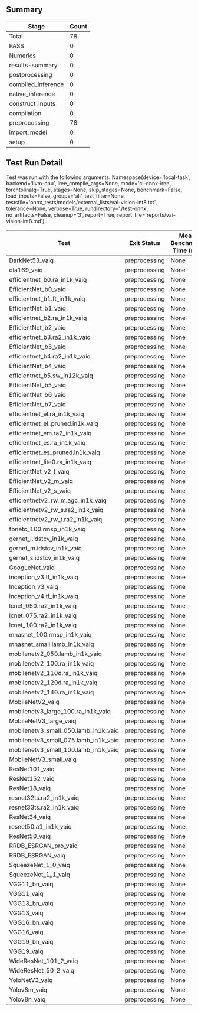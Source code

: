 ## Summary

|Stage|Count|
|--|--|
| Total | 78 |
| PASS | 0 |
| Numerics | 0 |
| results-summary | 0 |
| postprocessing | 0 |
| compiled_inference | 0 |
| native_inference | 0 |
| construct_inputs | 0 |
| compilation | 0 |
| preprocessing | 78 |
| import_model | 0 |
| setup | 0 |

## Test Run Detail 
Test was run with the following arguments:
Namespace(device='local-task', backend='llvm-cpu', iree_compile_args=None, mode='cl-onnx-iree', torchtolinalg=True, stages=None, skip_stages=None, benchmark=False, load_inputs=False, groups='all', test_filter=None, testsfile='onnx_tests/models/external_lists/vai-vision-int8.txt', tolerance=None, verbose=True, rundirectory='./test-onnx', no_artifacts=False, cleanup='3', report=True, report_file='reports/vai-vision-int8.md')

| Test | Exit Status | Mean Benchmark Time (ms) | Notes |
|--|--|--|--|
| DarkNet53_vaiq | preprocessing | None | |
| dla169_vaiq | preprocessing | None | |
| efficientnet_b0.ra_in1k_vaiq | preprocessing | None | |
| EfficientNet_b0_vaiq | preprocessing | None | |
| efficientnet_b1.ft_in1k_vaiq | preprocessing | None | |
| EfficientNet_b1_vaiq | preprocessing | None | |
| efficientnet_b2.ra_in1k_vaiq | preprocessing | None | |
| EfficientNet_b2_vaiq | preprocessing | None | |
| efficientnet_b3.ra2_in1k_vaiq | preprocessing | None | |
| EfficientNet_b3_vaiq | preprocessing | None | |
| efficientnet_b4.ra2_in1k_vaiq | preprocessing | None | |
| EfficientNet_b4_vaiq | preprocessing | None | |
| efficientnet_b5.sw_in12k_vaiq | preprocessing | None | |
| EfficientNet_b5_vaiq | preprocessing | None | |
| EfficientNet_b6_vaiq | preprocessing | None | |
| EfficientNet_b7_vaiq | preprocessing | None | |
| efficientnet_el.ra_in1k_vaiq | preprocessing | None | |
| efficientnet_el_pruned.in1k_vaiq | preprocessing | None | |
| efficientnet_em.ra2_in1k_vaiq | preprocessing | None | |
| efficientnet_es.ra_in1k_vaiq | preprocessing | None | |
| efficientnet_es_pruned.in1k_vaiq | preprocessing | None | |
| efficientnet_lite0.ra_in1k_vaiq | preprocessing | None | |
| EfficientNet_v2_l_vaiq | preprocessing | None | |
| EfficientNet_v2_m_vaiq | preprocessing | None | |
| EfficientNet_v2_s_vaiq | preprocessing | None | |
| efficientnetv2_rw_m.agc_in1k_vaiq | preprocessing | None | |
| efficientnetv2_rw_s.ra2_in1k_vaiq | preprocessing | None | |
| efficientnetv2_rw_t.ra2_in1k_vaiq | preprocessing | None | |
| fbnetc_100.rmsp_in1k_vaiq | preprocessing | None | |
| gernet_l.idstcv_in1k_vaiq | preprocessing | None | |
| gernet_m.idstcv_in1k_vaiq | preprocessing | None | |
| gernet_s.idstcv_in1k_vaiq | preprocessing | None | |
| GoogLeNet_vaiq | preprocessing | None | |
| inception_v3.tf_in1k_vaiq | preprocessing | None | |
| Inception_v3_vaiq | preprocessing | None | |
| inception_v4.tf_in1k_vaiq | preprocessing | None | |
| lcnet_050.ra2_in1k_vaiq | preprocessing | None | |
| lcnet_075.ra2_in1k_vaiq | preprocessing | None | |
| lcnet_100.ra2_in1k_vaiq | preprocessing | None | |
| mnasnet_100.rmsp_in1k_vaiq | preprocessing | None | |
| mnasnet_small.lamb_in1k_vaiq | preprocessing | None | |
| mobilenetv2_050.lamb_in1k_vaiq | preprocessing | None | |
| mobilenetv2_100.ra_in1k_vaiq | preprocessing | None | |
| mobilenetv2_110d.ra_in1k_vaiq | preprocessing | None | |
| mobilenetv2_120d.ra_in1k_vaiq | preprocessing | None | |
| mobilenetv2_140.ra_in1k_vaiq | preprocessing | None | |
| MobileNetV2_vaiq | preprocessing | None | |
| mobilenetv3_large_100.ra_in1k_vaiq | preprocessing | None | |
| MobileNetV3_large_vaiq | preprocessing | None | |
| mobilenetv3_small_050.lamb_in1k_vaiq | preprocessing | None | |
| mobilenetv3_small_075.lamb_in1k_vaiq | preprocessing | None | |
| mobilenetv3_small_100.lamb_in1k_vaiq | preprocessing | None | |
| MobileNetV3_small_vaiq | preprocessing | None | |
| ResNet101_vaiq | preprocessing | None | |
| ResNet152_vaiq | preprocessing | None | |
| ResNet18_vaiq | preprocessing | None | |
| resnet32ts.ra2_in1k_vaiq | preprocessing | None | |
| resnet33ts.ra2_in1k_vaiq | preprocessing | None | |
| ResNet34_vaiq | preprocessing | None | |
| resnet50.a1_in1k_vaiq | preprocessing | None | |
| ResNet50_vaiq | preprocessing | None | |
| RRDB_ESRGAN_pro_vaiq | preprocessing | None | |
| RRDB_ESRGAN_vaiq | preprocessing | None | |
| SqueezeNet_1_0_vaiq | preprocessing | None | |
| SqueezeNet_1_1_vaiq | preprocessing | None | |
| VGG11_bn_vaiq | preprocessing | None | |
| VGG11_vaiq | preprocessing | None | |
| VGG13_bn_vaiq | preprocessing | None | |
| VGG13_vaiq | preprocessing | None | |
| VGG16_bn_vaiq | preprocessing | None | |
| VGG16_vaiq | preprocessing | None | |
| VGG19_bn_vaiq | preprocessing | None | |
| VGG19_vaiq | preprocessing | None | |
| WideResNet_101_2_vaiq | preprocessing | None | |
| WideResNet_50_2_vaiq | preprocessing | None | |
| YoloNetV3_vaiq | preprocessing | None | |
| Yolov8m_vaiq | preprocessing | None | |
| Yolov8n_vaiq | preprocessing | None | |
